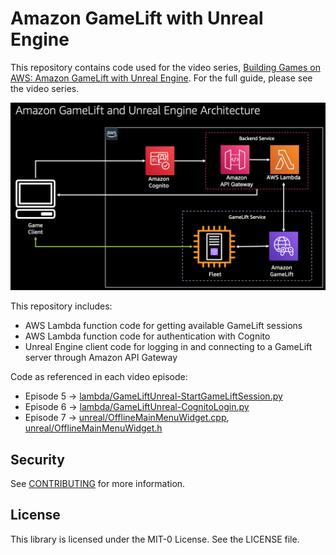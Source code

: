 # Amazon GameLift with Unreal Engine

This repository contains code used for the video series, [Building Games on AWS: Amazon GameLift with Unreal Engine](https://www.youtube.com/playlist?list=PLuGWzrvNze7LEn4db8h3Jl325-asqqgP2). For the full guide, please see the video series.

![architecture.png](architecture.png)

This repository includes:
* AWS Lambda function code for getting available GameLift sessions
* AWS Lambda function code for authentication with Cognito
* Unreal Engine client code for logging in and connecting to a GameLift server through Amazon API Gateway

Code as referenced in each video episode:
* Episode 5 -> [lambda/GameLiftUnreal-StartGameLiftSession.py](lambda/GameLiftUnreal-StartGameLiftSession.py)
* Episode 6 -> [lambda/GameLiftUnreal-CognitoLogin.py](lambda/GameLiftUnreal-CognitoLogin.py)
* Episode 7 -> [unreal/OfflineMainMenuWidget.cpp](unreal/OfflineMainMenuWidget.cpp), [unreal/OfflineMainMenuWidget.h](unreal/OfflineMainMenuWidget.h)

## Security

See [CONTRIBUTING](CONTRIBUTING.md#security-issue-notifications) for more information.

## License

This library is licensed under the MIT-0 License. See the LICENSE file.

